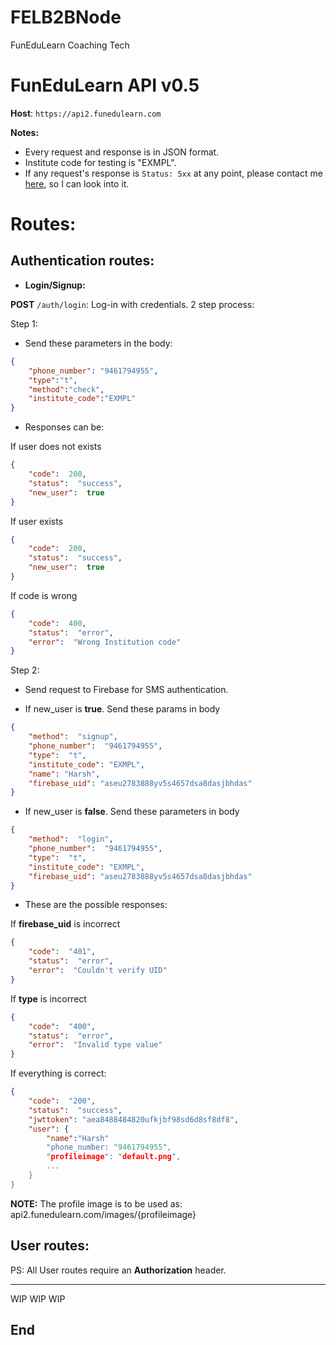 
# FELB2BNode

FunEduLearn Coaching Tech

  

# FunEduLearn API v0.5

  

**Host**: `https://api2.funedulearn.com`

  

**Notes:**

- Every request and response is in JSON format.
- Institute code for testing is "EXMPL".
- If any request's response is `Status: 5xx` at any point, please contact me [
here](mailto:harshsinghmandan@gmail.com), so I can look into it.

  

# Routes:

  

## Authentication routes:

  

-  **Login/Signup:**

  

**POST**  `/auth/login`: Log-in with credentials. 2 step process:

  

Step 1:

- Send these parameters in the body: 
```json
{
	"phone_number": "9461794955",
	"type":"t",
	"method":"check",
	"institute_code":"EXMPL"
}
```
- Responses can be:

If user does not exists
```json
{
	"code":  200,
	"status":  "success",
	"new_user":  true
}
```
If user exists
```json
{
	"code":  200,
	"status":  "success",
	"new_user":  true
}
```
If code is wrong
```json
{
	"code":  400,
	"status":  "error",
	"error":  "Wrong Institution code"
}
```

Step 2:

- Send request to Firebase for SMS authentication.

- If new_user is **true**. Send these params in body
```json
{
	"method":  "signup",
	"phone_number":  "9461794955",
	"type":  "t",
	"institute_code": "EXMPL",
	"name": "Harsh",
	"firebase_uid": "aseu2783888yv5s4657dsa8dasjbhdas"
}
```
- If new_user is **false**. Send these parameters in body
```json
{
	"method":  "login",
	"phone_number":  "9461794955",
	"type":  "t",
	"institute_code": "EXMPL",
	"firebase_uid": "aseu2783888yv5s4657dsa8dasjbhdas"
}
```
-  These are the possible responses:

If **firebase_uid** is incorrect
```json
{
	"code":  "401",
	"status":  "error",
	"error":  "Couldn't verify UID"
}
```
If **type** is incorrect
```json
{
	"code":  "400",
	"status":  "error",
	"error":  "Invalid type value"
}
```
If everything is correct:
```json
{
	"code":  "200",
	"status":  "success",
	"jwttoken": "aea8488484820ufkjbf98sd6d8sf8df8",
	"user": {
		"name":"Harsh"
		"phone_number: "9461794955",
		"profileimage": "default.png",
		...
	}	
}
```
**NOTE:** The profile image is to be used as: api2.funedulearn.com/images/{profileimage}

## User routes:

PS: All User routes require an **Authorization** header.

---
WIP
WIP
WIP
## End
